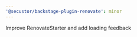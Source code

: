 ```yaml
---
'@secustor/backstage-plugin-renovate': minor
---
```


Improve RenovateStarter and add loading feedback
